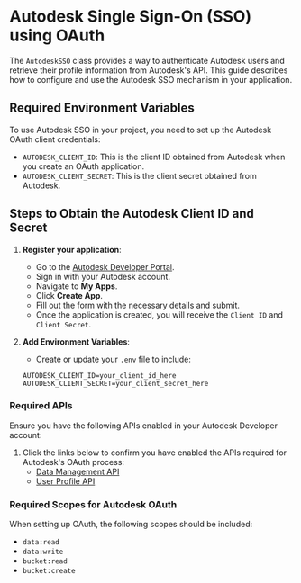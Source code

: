 # Autodesk Single Sign-On (SSO) using OAuth

The `AutodeskSSO` class provides a way to authenticate Autodesk users and retrieve their profile information from Autodesk's API. This guide describes how to configure and use the Autodesk SSO mechanism in your application.

## Required Environment Variables

To use Autodesk SSO in your project, you need to set up the Autodesk OAuth client credentials:

- `AUTODESK_CLIENT_ID`: This is the client ID obtained from Autodesk when you create an OAuth application.
- `AUTODESK_CLIENT_SECRET`: This is the client secret obtained from Autodesk.

## Steps to Obtain the Autodesk Client ID and Secret

1. **Register your application**:
    - Go to the [Autodesk Developer Portal](https://forge.autodesk.com).
    - Sign in with your Autodesk account.
    - Navigate to **My Apps**.
    - Click **Create App**.
    - Fill out the form with the necessary details and submit.
    - Once the application is created, you will receive the `Client ID` and `Client Secret`.

2. **Add Environment Variables**:
    - Create or update your `.env` file to include:

    ```env
    AUTODESK_CLIENT_ID=your_client_id_here
    AUTODESK_CLIENT_SECRET=your_client_secret_here
    ```

### Required APIs

Ensure you have the following APIs enabled in your Autodesk Developer account:

1. Click the links below to confirm you have enabled the APIs required for Autodesk's OAuth process:
    - [Data Management API](https://forge.autodesk.com/en/docs/data/v2/developers_guide/overview/)
    - [User Profile API](https://forge.autodesk.com/en/docs/oauth/v2/developers_guide/scopes/)

### Required Scopes for Autodesk OAuth

When setting up OAuth, the following scopes should be included:

- `data:read`
- `data:write`
- `bucket:read`
- `bucket:create`
